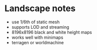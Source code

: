 # Landscape notes
* use 1/6th of static mesh
* supports LOD and streaming
* 8196x8196 black and white height maps
* works well with minimaps
* terragen or worldmachine

